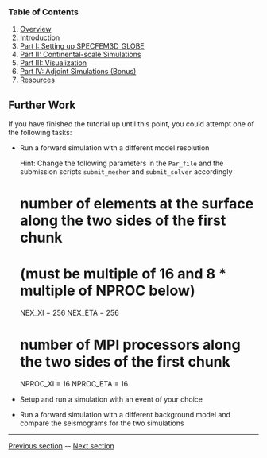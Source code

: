 ### Table of Contents
1. [Overview](/index.md)
2. [Introduction](/intro_specfem.md)
3. [Part I: Setting up SPECFEM3D_GLOBE](/setup_specfem3d.md)
4. [Part II: Continental-scale Simulations](/prepare_data.md)
5. [Part III: Visualization](/vis_seismo.md)
6. [Part IV: Adjoint Simulations (Bonus)](/run_adj_solver.md)
7. [Resources](resources.md)


## Further Work
If you have finished the tutorial up until this point, you could attempt one of
the following tasks:
* Run a forward simulation with a different model resolution

  Hint: Change the following parameters in the `Par_file` and the submission
  scripts `submit_mesher` and `submit_solver` accordingly

    # number of elements at the surface along the two sides of the first chunk
    # (must be multiple of 16 and 8 * multiple of NPROC below)
    NEX_XI                          = 256
    NEX_ETA                         = 256

    # number of MPI processors along the two sides of the first chunk
    NPROC_XI                        = 16
    NPROC_ETA                       = 16


* Setup and run a simulation with an event of your choice
* Run a forward simulation with a different background model and compare the
  seismograms for the two simulations


---

[Previous section](/run_adj_kernel.md) -- [Next section](/resources.md)
